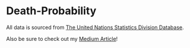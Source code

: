 # Death-Probability
All data is sourced from [The United Nations Statistics Division Database](https://unstats.un.org/unsd/demographic-social/products/dyb/index.cshtml).

Also be sure to check out my [Medium Article](https://waqaskhwaja-business.medium.com/death-prediction-18e2bb76ad85)!

